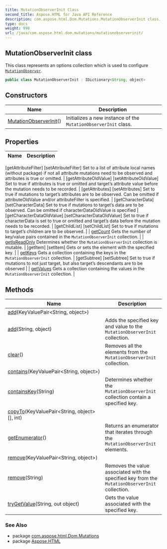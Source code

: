 ```yaml
---
title: MutationObserverInit Class
second_title: Aspose.HTML for Java API Reference
description: com.aspose.html.Dom.Mutations.MutationObserverInit class. This class represents an options collection which is used to configure MutationObserver
type: docs
weight: 990
url: /java/com.aspose.html.dom.mutations/mutationobserverinit/
---
```

## MutationObserverInit class

This class represents an options collection which is used to configure [`MutationObserver`](../mutationobserver/).

```java
public class MutationObserverInit : IDictionary<String, object>
```

## Constructors

| Name | Description |
| --- | --- |
| [MutationObserverInit](mutationobserverinit/)() | Initializes a new instance of the `MutationObserverInit` class. |

## Properties

| Name | Description |
| --- | --- |
[getAttributeFilter]
[setAttributeFilter] Set to a list of attribute local names (without package) if not all attribute mutations need to be observed and attributes is true or omitted. |
[getAttributeOldValue]
[setAttributeOldValue] Set to true if attributes is true or omitted and target’s attribute value before the mutation needs to be recorded. |
[getAttributes]
[setAttributes] Set to true if mutations to target’s attributes are to be observed. Can be omitted if attributeOldValue and/or attributeFilter is specified. |
[getCharacterData]
[setCharacterData] Set to true if mutations to target’s data are to be observed. Can be omitted if characterDataOldValue is specified |
[getCharacterDataOldValue]
[setCharacterDataOldValue] Set to true if characterData is set to true or omitted and target’s data before the mutation needs to be recorded. |
[getChildList]
[setChildList] Set to true if mutations to target’s children are to be observed. |
| [getCount](../../com.aspose.html.dom.mutations/mutationobserverinit/count/) Gets the number of key/value pairs contained in the `MutationObserverInit` collection. |
| [getIsReadOnly](../../com.aspose.html.dom.mutations/mutationobserverinit/isreadonly/) Determines whether the `MutationObserverInit` collection is mutable. |
[getItem]
[setItem] Gets or sets the element with the specified key. |
| [getKeys](../../com.aspose.html.dom.mutations/mutationobserverinit/keys/) Gets a collection containing the keys in the `MutationObserverInit` collection. |
[getSubtree]
[setSubtree] Set to true if mutations to not just target, but also target’s descendants are to be observed |
| [getValues](../../com.aspose.html.dom.mutations/mutationobserverinit/values/) Gets a collection containing the values in the `MutationObserverInit` collection. |

## Methods

| Name | Description |
| --- | --- |
| [add](../../com.aspose.html.dom.mutations/mutationobserverinit/add/#add)(KeyValuePair&lt;String, object&gt;) |  |
| [add](../../com.aspose.html.dom.mutations/mutationobserverinit/add/#add_1)(String, object) | Adds the specified key and value to the `MutationObserverInit` collection. |
| [clear](../../com.aspose.html.dom.mutations/mutationobserverinit/clear/)() | Removes all the elements from the `MutationObserverInit` collection. |
| [contains](../../com.aspose.html.dom.mutations/mutationobserverinit/contains/)(KeyValuePair&lt;String, object&gt;) |  |
| [containsKey](../../com.aspose.html.dom.mutations/mutationobserverinit/containskey/)(String) | Determines whether the `MutationObserverInit` collection contain a specified key. |
| [copyTo](../../com.aspose.html.dom.mutations/mutationobserverinit/copyto/)(KeyValuePair&lt;String, object&gt;[], int) |  |
| [getEnumerator](../../com.aspose.html.dom.mutations/mutationobserverinit/getenumerator/)() | Returns an enumerator that iterates through the `MutationObserverInit` elements. |
| [remove](../../com.aspose.html.dom.mutations/mutationobserverinit/remove/#remove)(KeyValuePair&lt;String, object&gt;) |  |
| [remove](../../com.aspose.html.dom.mutations/mutationobserverinit/remove/#remove_1)(String) | Removes the value associated with the specified key from the `MutationObserverInit` collection. |
| [tryGetValue](../../com.aspose.html.dom.mutations/mutationobserverinit/trygetvalue/)(String, out object) | Gets the value associated with the specified key. |

### See Also

* package [com.aspose.html.Dom.Mutations](../../com.aspose.html.dom.mutations/)
* package [Aspose.HTML](../../)
